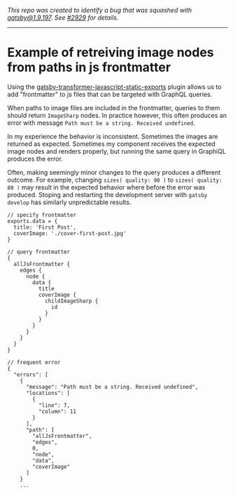 *This repo was created to identify a bug that was squashed with gatsby@1.9.197. See [#2929](https://github.com/gatsbyjs/gatsby/issues/2929) for details.*

---

# Example of retreiving image nodes from paths in js frontmatter

Using the [gatsby-transformer-javascript-static-exports](https://www.gatsbyjs.org/packages/gatsby-transformer-javascript-static-exports/) plugin allows us to add "frontmatter" to js files that can be targeted with GraphQL queries.

When paths to image files are included in the frontmatter, queries to them should return `ImageSharp` nodes. In practice however, this often produces an error with message `Path must be a string. Received undefined`.

In my experience the behavior is inconsistent. Sometimes the images are returned as expected. Sometimes my component receives the expected image nodes and renders properly, but running the same query in GraphiQL produces the error.

Often, making seemingly minor changes to the query produces a different outcome. For example, changing `sizes( quality: 90 )` to `sizes( quality: 80 )` may result in the expected behavior where before the error was produced. Stoping and restarting the development server with `gatsby develop` has similarly unpredictable results.

```
// specify frontmatter
exports.data = {
  title: 'First Post',
  coverImage: './cover-first-post.jpg'
}
```
```
// query frontmatter
{
  allJsFrontmatter {
    edges {
      node {
        data {
          title
          coverImage {
            childImageSharp {
              id
            }
          }
        }
      }
    }
  }
}
```
```
// frequent error
{
  "errors": [
    {
      "message": "Path must be a string. Received undefined",
      "locations": [
        {
          "line": 7,
          "column": 11
        }
      ],
      "path": [
        "allJsFrontmatter",
        "edges",
        0,
        "node",
        "data",
        "coverImage"
      ]
    }
    ...
```